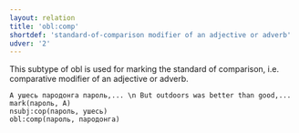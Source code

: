 ```yaml
---
layout: relation
title: 'obl:comp'
shortdef: 'standard-of-comparison modifier of an adjective or adverb'
udver: '2'
---
```


This subtype of obl is used for marking the standard of comparison, i.e. comparative modifier of an adjective or adverb.

~~~ sdparse
А ушесь пародонга пароль,... \n But outdoors was better than good,...
mark(пароль, А)
nsubj:cop(пароль, ушесь)
obl:comp(пароль, пародонга)

~~~

<!-- Interlanguage links updated So kvě 14 19:04:03 CEST 2022 -->
